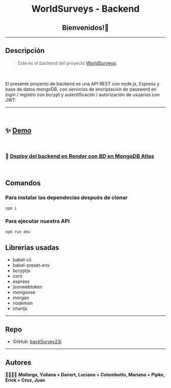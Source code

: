 <h1 align="center">WorldSurveys - Backend</h1>
<h2 align="center">Bienvenidos!👋</h2>
<hr>
<p>

## Descripción

> Este es el backend del proyecto [WorldSurveys](https://):
<br>
<br>El presente proyecto de backend es una API REST con node.js, Express y base de datos mongoDB, con servicios de encriptación de password en login / registro con bcrypt y autentificacón / autorización de usuarios con JWT.

<hr>
<br>

## ✨ [Demo](https://world-surveys.netlify.app/)
<br>


### 🌟 [Deploy del backend en Render con BD en MongoDB Atlas](https://backsurveys23i.onrender.com// )

<br>

## Comandos

### Para instalar las dependecias después de clonar

```sh
npm i
```
### Para ejecutar nuestra API

```sh
npm run dev
```
## Librerias usadas
- babel-cli
- babel-preset-env
- bcryptjs
- cors
- express
- jsonwebtoken
- mongoose
- morgan
- nodemon
- chartjs


<hr>

## Repo
* GitHub: [backSurvey23i](https://github.com/lucianodanert/backSurvey23i)

<hr>

## Autores

🧑‍🤝‍🧑💪 **Mallorga, Yuliana + Danert, Luciano + Colombotto, Mariano + Pipke, Erick + Cruz, Juan**

